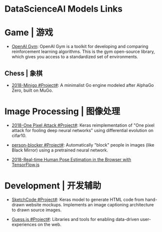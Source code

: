 # DataScienceAI Models Links

# Game | 游戏

* [OpenAI Gym](https://github.com/openai/gym): OpenAI Gym is a toolkit for developing and comparing reinforcement learning algorithms. This is the gym open-source library, which gives you access to a standardized set of environments.

## Chess | 象棋

* [2018-Minigo #Project#](https://github.com/tensorflow/minigo): A minimalist Go engine modeled after AlphaGo Zero, built on MuGo.

# Image Processing | 图像处理

* [2018-One Pixel Attack #Project#](https://github.com/Hyperparticle/one-pixel-attack-keras): Keras reimplementation of "One pixel attack for fooling deep neural networks" using differential evolution on cifar10.

* [person-blocker #Project#](https://github.com/minimaxir/person-blocker): Automatically "block" people in images (like Black Mirror) using a pretrained neural network.

* [2018-Real-time Human Pose Estimation in the Browser with TensorFlow.js](https://parg.co/Yq4)

# Development | 开发辅助

* [SketchCode #Project#](https://github.com/ashnkumar/sketch-code): Keras model to generate HTML code from hand-drawn website mockups. Implements an image captioning architecture to drawn source images.

* [Guess.js #Project#](https://github.com/guess-js/guess): Libraries and tools for enabling data-driven user-experiences on the web.
